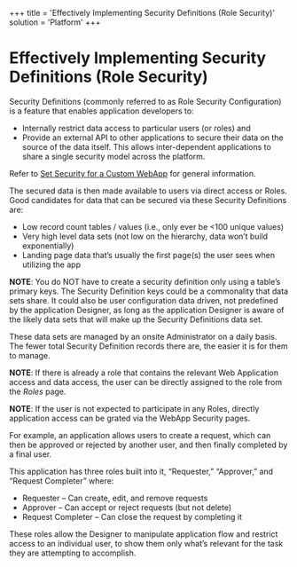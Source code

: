 +++
title = 'Effectively Implementing Security Definitions (Role Security)'
solution = 'Platform'
+++

# Effectively Implementing Security Definitions (Role Security)

Security Definitions (commonly referred to as Role Security
Configuration) is a feature that enables application developers to:

  - Internally restrict data access to particular users (or roles) and
  - Provide an external API to other applications to secure their data
    on the source of the data itself. This allows inter-dependent
    applications to share a single security model across the platform.

Refer to [Set Security for a Custom
WebApp](Set_Security_for_a_WebApp.htm) for general information.

The secured data is then made available to users via direct access or
Roles. Good candidates for data that can be secured via these Security
Definitions are:

  - Low record count tables / values (i.e., only ever be \<100 unique
    values)
  - Very high level data sets (not low on the hierarchy, data won’t
    build exponentially)
  - Landing page data that’s usually the first page(s) the user sees
    when utilizing the app

**NOTE**: You do NOT have to create a security definition only using a
table’s primary keys. The Security Definition keys could be a
commonality that data sets share. It could also be user configuration
data driven, not predefined by the application Designer, as long as the
application Designer is aware of the likely data sets that will make up
the Security Definitions data set.

These data sets are managed by an onsite Administrator on a daily basis.
The fewer total Security Definition records there are, the easier it is
for them to manage.

**NOTE**: If there is already a role that contains the relevant Web
Application access and data access, the user can be directly assigned to
the role from the *Roles* page.

**NOTE**: If the user is not expected to participate in any Roles,
directly application access can be grated via the WebApp Security pages.

For example, an application allows users to create a request, which can
then be approved or rejected by another user, and then finally completed
by a final user.

This application has three roles built into it, “Requester,” “Approver,”
and “Request Completer” where:

  - Requester – Can create, edit, and remove requests
  - Approver – Can accept or reject requests (but not delete)
  - Request Completer – Can close the request by completing it

These roles allow the Designer to manipulate application flow and
restrict access to an individual user, to show them only what’s relevant
for the task they are attempting to accomplish.
